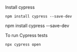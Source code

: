 Install cypress
```shell
npm install cypress --save-dev
```
npm install cypress --save-dev

To run Cypress tests
```shell
npx cypress open
```
